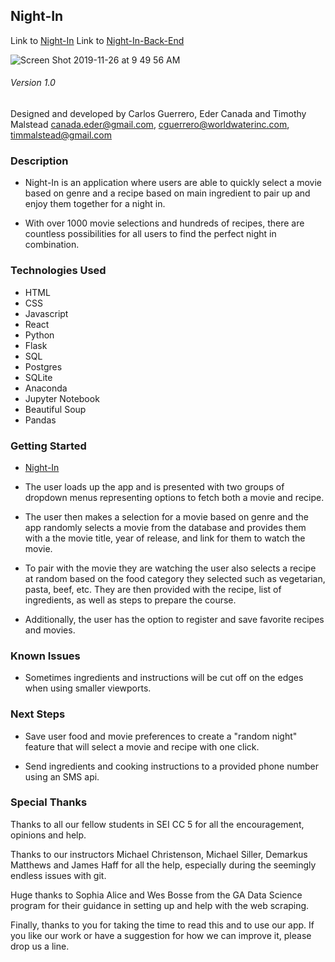 ## Night-In

Link to [Night-In](https://night-in.herokuapp.com/)
Link to [Night-In-Back-End](https://github.com/timmalstead/Night_in_back_end)

![Screen Shot 2019-11-26 at 9 49 56 AM](https://user-images.githubusercontent.com/54044142/69659067-49282b80-1032-11ea-837d-e7c96b3df296.png)

###### Version 1.0

Designed and developed by Carlos Guerrero, Eder Canada and Timothy Malstead
canada.eder@gmail.com, cguerrero@worldwaterinc.com, timmalstead@gmail.com

### Description

- Night-In is an application where users are able to quickly select a movie based on genre and a recipe based on main ingredient to pair up and enjoy them together for a night in.

- With over 1000 movie selections and hundreds of recipes, there are countless possibilities for all users to find the perfect night in combination.

### Technologies Used

- HTML
- CSS
- Javascript
- React
- Python
- Flask
- SQL
- Postgres
- SQLite
- Anaconda
- Jupyter Notebook
- Beautiful Soup
- Pandas

### Getting Started

- [Night-In](https://night-in.herokuapp.com/)

- The user loads up the app and is presented with two groups of dropdown menus representing options to fetch both a movie and recipe.

- The user then makes a selection for a movie based on genre and the app randomly selects a movie from the database and provides them with a the movie title, year of release, and link for them to watch the movie.

- To pair with the movie they are watching the user also selects a recipe at random based on the food category they selected such as vegetarian, pasta, beef, etc. They are then provided with the recipe, list of ingredients, as well as steps to prepare the course.

- Additionally, the user has the option to register and save favorite recipes and movies.

### Known Issues

- Sometimes ingredients and instructions will be cut off on the edges when using smaller viewports.

### Next Steps

- Save user food and movie preferences to create a "random night" feature that will select a movie and recipe with one click.

- Send ingredients and cooking instructions to a provided phone number using an SMS api.

### Special Thanks

Thanks to all our fellow students in SEI CC 5 for all the encouragement, opinions and help.

Thanks to our instructors Michael Christenson, Michael Siller, Demarkus Matthews and James Haff for all the help, especially during the seemingly endless issues with git.

Huge thanks to Sophia Alice and Wes Bosse from the GA Data Science program for their guidance in setting up and help with the web scraping.

Finally, thanks to you for taking the time to read this and to use our app. If you like our work or have a suggestion for how we can improve it, please drop us a line.

